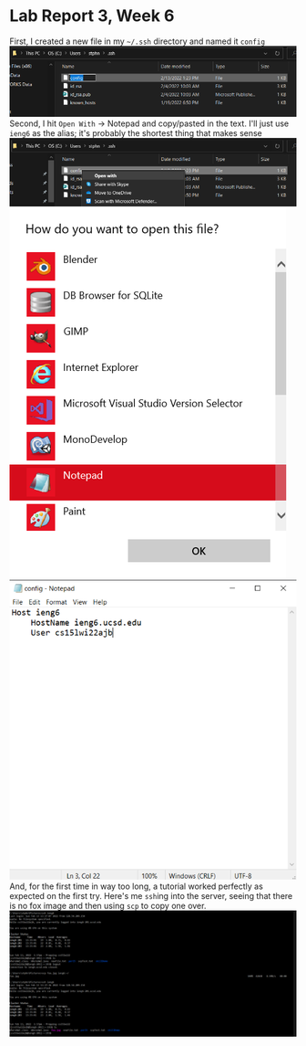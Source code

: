 # Lab Report 3, Week 6
First, I created a new file in my `~/.ssh` directory and named it `config`
![4](lr3img4.png) 
Second, I hit `Open With` -> Notepad and copy/pasted in the text. I'll just use `ieng6` as the alias; it's probably the shortest thing that makes sense
![1](lr3img1.png) ![2](lr3img2.png) ![0](lr3img0.png)
And, for the first time in way too long, a tutorial worked perfectly as expected on the first try. Here's me `ssh`ing into the server, seeing that there is no fox image and then using `scp` to copy one over.
![3](lr3img3.png) 
